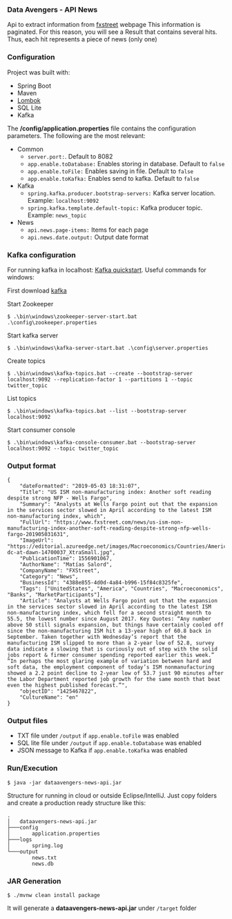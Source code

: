 ### Data Avengers - API News

Api to extract information from [fxstreet](https://www.fxstreet.es/news) webpage
This information is paginated. For this reason, you will see a Result that contains
several hits. Thus, each hit represents a piece of news (only one)

### Configuration

Project was built with:
 * Spring Boot
 * Maven
 * [Lombok](https://projectlombok.org/)
 * SQL Lite
 * Kafka

The **/config/application.properties** file contains the configuration parameters. The following are the most relevant:

 * Common
    * ``server.port:``. Default to 8082
    * ``app.enable.toDatabase:`` Enables storing in database. Default to ``false``
    * ``app.enable.toFile:`` Enables saving in file. Default to ``false``
    * ``app.enable.toKafka:`` Enables send to kafka. Default to ``false``
 * Kafka
    * ``spring.kafka.producer.bootstrap-servers:`` Kafka server location. Example: ``localhost:9092``
    * ``spring.kafka.template.default-topic:`` Kafka producer topic. Example: ``news_topic``
 * News
    * ``api.news.page-items:`` Items for each page
    * ``api.news.date.output:`` Output date format

### Kafka configuration

For running kafka in localhost: [Kafka quickstart](https://kafka.apache.org/quickstart). Useful commands for windows:

First download [kafka](https://www.apache.org/dyn/closer.cgi?path=/kafka/2.2.0/kafka_2.12-2.2.0.tgz)

Start Zookeeper

```
$ .\bin\windows\zookeeper-server-start.bat .\config\zookeeper.properties
```

Start kafka server

```
$ .\bin\windows\kafka-server-start.bat .\config\server.properties
```

Create topics

```
$ .\bin\windows\kafka-topics.bat --create --bootstrap-server localhost:9092 --replication-factor 1 --partitions 1 --topic twitter_topic
```

List topics

```
$ .\bin\windows\kafka-topics.bat --list --bootstrap-server localhost:9092
```

Start consumer console

```
$ .\bin\windows\kafka-console-consumer.bat --bootstrap-server localhost:9092 --topic twitter_topic
```

### Output format

```
{
	"dateFormatted": "2019-05-03 18:31:07",
	"Title": "US ISM non-manufacturing index: Another soft reading despite strong NFP - Wells Fargo",
	"Summary": "Analysts at Wells Fargo point out that the expansion in the services sector slowed in April according to the latest ISM non-manufacturing index, which",
	"FullUrl": "https://www.fxstreet.com/news/us-ism-non-manufacturing-index-another-soft-reading-despite-strong-nfp-wells-fargo-201905031631",
	"ImageUrl": "https://editorial.azureedge.net/images/Macroeconomics/Countries/America/UnitedStatesofAmerica/washington-dc-at-dawn-14700037_XtraSmall.jpg",
	"PublicationTime": 1556901067,
	"AuthorName": "Matías Salord",
	"CompanyName": "FXStreet",
	"Category": "News",
	"BusinessId": "4388e855-4d0d-4a84-b996-15f84c8325fe",
	"Tags": ["UnitedStates", "America", "Countries", "Macroeconomics", "Banks", "MarketParticipants"],
	"Article": "Analysts at Wells Fargo point out that the expansion in the services sector slowed in April according to the latest ISM non-manufacturing index, which fell for a second straight month to 55.5, the lowest number since August 2017. Key Quotes: “Any number above 50 still signals expansion, but things have certainly cooled off since the non-manufacturing ISM hit a 13-year high of 60.8 back in September. Taken together with Wednesday’s report that the manufacturing ISM slipped to more than a 2-year low of 52.8, survey data indicate a slowing that is curiously out of step with the solid jobs report & firmer consumer spending reported earlier this week.” “In perhaps the most glaring example of variation between hard and soft data, the employment component of today’s ISM nonmanufacturing showed a 2.2 point decline to 2-year low of 53.7 just 90 minutes after the Labor Department reported job growth for the same month that beat even the highest published forecast.”",
	"objectID": "1425467822",
	"CultureName": "en"
}
```
### Output files

  * TXT file under ``/output`` if ``app.enable.toFile`` was enabled
  * SQL lite file under ``/output`` if ``app.enable.toDatabase`` was enabled
  * JSON message to Kafka if ``app.enable.toKafka`` was enabled

### Run/Execution

```
$ java -jar dataavengers-news-api.jar
```

Structure for running in cloud or outside Eclipse/IntelliJ. Just copy folders and create a production ready structure like this:

```
.
│   dataavengers-news-api.jar
├───config
│       application.properties
├───logs
│       spring.log
└───output
        news.txt
        news.db
```
### JAR Generation

```
$ ./mvnw clean install package
```

It will generate a **dataavengers-news-api.jar** under ``/target`` folder

